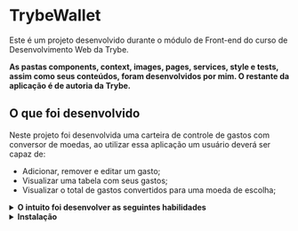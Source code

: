 # TrybeWallet

Este é um projeto desenvolvido durante o módulo de Front-end do curso de Desenvolvimento Web da Trybe.

<strong>As pastas components, context, images, pages, services, style e tests, assim como seus conteúdos, foram desenvolvidos por mim. O restante da aplicação é de autoria da Trybe.</strong>


## O que foi desenvolvido
Neste projeto foi desenvolvida uma carteira de controle de gastos com conversor de moedas, ao utilizar essa aplicação um usuário deverá ser capaz de:
* Adicionar, remover e editar um gasto;
* Visualizar uma tabela com seus gastos;
* Visualizar o total de gastos convertidos para uma moeda de escolha;
<details>
<summary><strong>O intuito foi desenvolver as seguintes habilidades</strong></summary><br />

* Criar um store Redux em aplicações React


* Criar reducers no Redux em aplicações React


* Criar actions no Redux em aplicações React


* Criar dispatchers no Redux em aplicações React


* Conectar Redux aos componentes React


* Criar actions assíncronas na sua aplicação React que faz uso de Redux.
</details>
<details>
<summary><strong>Instalação</strong></summary><br />
Clone o repositório
Use o comando: git clone git@github.com:tryber/sd-025-a-project-trybewallet.git.
Entre na pasta do repositório que você acabou de clonar:
cd sd-025-a-project-trybewallet
Instale as dependências
npm install.
</details>
<!-- Olá, Tryber!
Esse é apenas um arquivo inicial para o README do seu projeto no qual você pode customizar e reutilizar todas as vezes que for executar o trybe-publisher.

Para deixá-lo com a sua cara, basta alterar o seguinte arquivo da sua máquina: ~/.student-repo-publisher/custom/_NEW_README.md

É essencial que você preencha esse documento por conta própria, ok?
Não deixe de usar nossas dicas de escrita de README de projetos, e deixe sua criatividade brilhar!
:warning: IMPORTANTE: você precisa deixar nítido:
- quais arquivos/pastas foram desenvolvidos por você; 
- quais arquivos/pastas foram desenvolvidos por outra pessoa estudante;
- quais arquivos/pastas foram desenvolvidos pela Trybe.
-->
